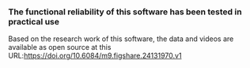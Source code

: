 ### **The functional reliability of this software has been tested in practical use**

Based on the research work of this software, the data and videos are available as open source at this URL:https://doi.org/10.6084/m9.figshare.24131970.v1

